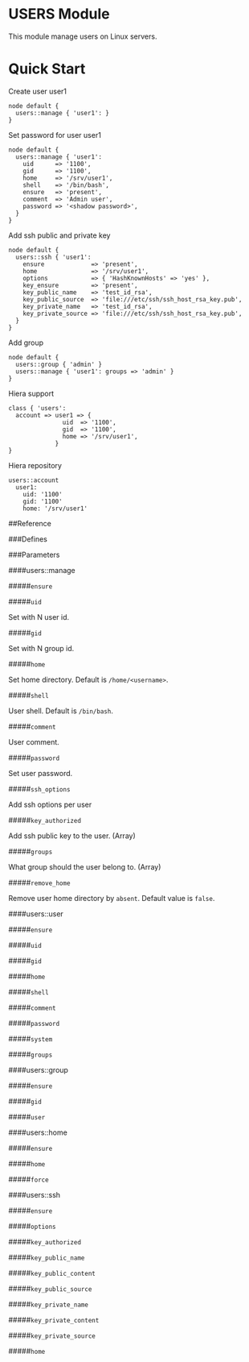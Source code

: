 # USERS Module

This module manage users on Linux servers.

# Quick Start

Create user user1

```puppet
node default {
  users::manage { 'user1': }
}
```

Set password for user user1

```puppet
node default {
  users::manage { 'user1':
    uid      => '1100',
    gid      => '1100',
    home     => '/srv/user1',
    shell    => '/bin/bash',
    ensure   => 'present',
    comment  => 'Admin user',
    password => '<shadow password>',
  }
}
```

Add ssh public and private key

```puppet
node default {
  users::ssh { 'user1':
    ensure             => 'present',
    home               => '/srv/user1',
    options            => { 'HashKnownHosts' => 'yes' },
    key_ensure         => 'present',
    key_public_name    => 'test_id_rsa',
    key_public_source  => 'file:///etc/ssh/ssh_host_rsa_key.pub',
    key_private_name   => 'test_id_rsa',
    key_private_source => 'file:///etc/ssh/ssh_host_rsa_key.pub',
  }
}
```

Add group

```puppet
node default {
  users::group { 'admin' }
  users::manage { 'user1': groups => 'admin' }
}
```

Hiera support
```puppet
class { 'users':
  account => user1 => {
               uid  => '1100',
               gid  => '1100',
               home => '/srv/user1',
             }
}
```

Hiera repository
```puppet
users::account
  user1:
    uid: '1100'
    gid: '1100'
    home: '/srv/user1'
```

##Reference

###Defines

###Parameters

####users::manage

#####`ensure`

#####`uid`

  Set with N user id.

#####`gid`

  Set with N group id.

#####`home`

  Set home directory. Default is `/home/<username>`.

#####`shell`

  User shell. Default is `/bin/bash`.

#####`comment`

  User comment.

#####`password`

  Set user password.

#####`ssh_options`

  Add ssh options per user

#####`key_authorized`

  Add ssh public key to the user. (Array)

#####`groups`

  What group should the user belong to. (Array)

#####`remove_home`

  Remove user home directory by `absent`. Default value is `false`.

####users::user

#####`ensure`

#####`uid`

#####`gid`

#####`home`

#####`shell`

#####`comment`

#####`password`

#####`system`

#####`groups`

####users::group

#####`ensure`

#####`gid`

#####`user`

####users::home

#####`ensure`

#####`home`

#####`force`

####users::ssh

#####`ensure`

#####`options`

#####`key_authorized`

#####`key_public_name`

#####`key_public_content`

#####`key_public_source`

#####`key_private_name`

#####`key_private_content`

#####`key_private_source`

#####`home`

